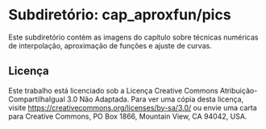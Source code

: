 # Subdiretório: cap_aproxfun/pics

Este subdiretório contém as imagens do capítulo sobre técnicas numéricas de interpolação, aproximação de funções e ajuste de curvas.

## Licença
Este trabalho está licenciado sob a Licença Creative Commons Atribuição-CompartilhaIgual 3.0 Não Adaptada. Para ver uma cópia desta licença, visite https://creativecommons.org/licenses/by-sa/3.0/ ou envie uma carta para Creative Commons, PO Box 1866, Mountain View, CA 94042, USA.
